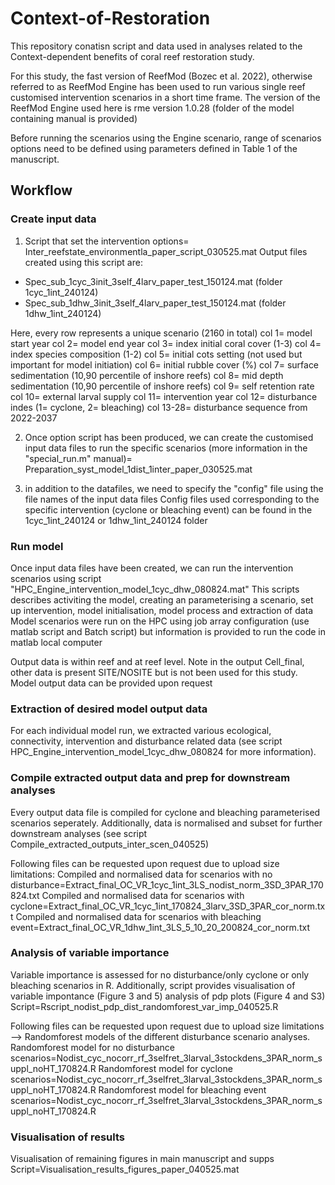 # Context-of-Restoration

This repository conatisn script and data used in analyses related to the Context-dependent benefits of coral reef restoration study.

For this study, the fast version of ReefMod (Bozec et al. 2022), otherwise referred to as ReefMod Engine has been used to run various single reef customised intervention scenarios in a short time frame. The version of the ReefMod Engine used here is rme version 1.0.28 (folder of the model containing manual is provided)

Before running the scenarios using the Engine scenario, range of scenarios options need to be defined using parameters defined in Table 1 of the manuscript.

## Workflow
### Create input data

1) Script that set the intervention options= Inter_reefstate_environmentla_paper_script_030525.mat
Output files created using this script are:
- Spec_sub_1cyc_3init_3self_4larv_paper_test_150124.mat (folder 1cyc_1int_240124)
- Spec_sub_1dhw_3init_3self_4larv_paper_test_150124.mat (folder 1dhw_1int_240124)

Here, every row represents a unique scenario (2160 in total)
col 1= model start year
col 2= model end year
col 3= index initial coral cover (1-3)
col 4= index species composition (1-2)
col 5= initial cots setting (not used but important for model initiation)
col 6= initial rubble cover (%)
col 7= surface sedimentation (10,90 percentile of inshore reefs)
col 8= mid depth sedimentation (10,90 percentile of inshore reefs)
col 9= self retention rate
col 10= external larval supply
col 11= intervention year
col 12= disturbance indes (1= cyclone, 2= bleaching)
col 13-28= disturbance sequence from 2022-2037

2) Once option script has been produced, we can create the customised input data files to run the specific scenarios (more information in the "special_run.m" manual)= Preparation_syst_model_1dist_1inter_paper_030525.mat

3) in addition to the datafiles, we need to specify the "config" file using the file names of the input data files
Config files used corresponding to the specific intervention (cyclone or bleaching event) can be found in the 1cyc_1int_240124 or 1dhw_1int_240124 folder

### Run model
Once input data files have been created, we can run the intervention scenarios using script "HPC_Engine_intervention_model_1cyc_dhw_080824.mat"
This scripts describes activiting the model, creating an parameterising a scenario, set up intervention, model initialisation, model process and extraction of data
Model scenarios were run on the HPC using job array configuration (use matlab script and Batch script) but information is provided to run the code in matlab local computer

Output data is within reef and at reef level. Note in the output Cell_final, other data is present SITE/NOSITE but is not been used for this study.
Model output data can be provided upon request

### Extraction of desired model output data
For each individual model run, we extracted various ecological, connectivity, intervention and disturbance related data (see script HPC_Engine_intervention_model_1cyc_dhw_080824 for more information).

### Compile extracted output data and prep for downstream analyses
Every output data file is compiled for cyclone and bleaching parameterised scenarios seperately. Additionally, data is normalised and subset for further downstream analyses
(see script Compile_extracted_outputs_inter_scen_040525)

Following files can be requested upon request due to upload size limitations:
Compiled and normalised data for scenarios with no disturbance=Extract_final_OC_VR_1cyc_1int_3LS_nodist_norm_3SD_3PAR_170824.txt
Compiled and normalised data for scenarios with cyclone=Extract_final_OC_VR_1cyc_1int_170824_3larv_3SD_3PAR_cor_norm.txt
Compiled and normalised data for scenarios with bleaching event=Extract_final_OC_VR_1dhw_1int_3LS_5_10_20_200824_cor_norm.txt

### Analysis of variable importance 
Variable importance is assessed for no disturbance/only cyclone or only bleaching scenarios in R. Additionally, script provides visualisation of variable impontance (Figure 3 and 5) analysis of pdp plots (Figure 4 and S3)
Script=Rscript_nodist_pdp_dist_randomforest_var_imp_040525.R

Following files can be requested upon request due to upload size limitations --> Randomforest models of the different disturbance scenario analyses.
Randomforest model for no disturbance scenarios=Nodist_cyc_nocorr_rf_3selfret_3larval_3stockdens_3PAR_norm_suppl_noHT_170824.R
Randomforest model for cyclone scenarios=Nodist_cyc_nocorr_rf_3selfret_3larval_3stockdens_3PAR_norm_suppl_noHT_170824.R
Randomforest model for bleaching event scenarios=Nodist_cyc_nocorr_rf_3selfret_3larval_3stockdens_3PAR_norm_suppl_noHT_170824.R

### Visualisation of results
Visualisation of remaining figures in main manuscript and supps
Script=Visualisation_results_figures_paper_040525.mat
